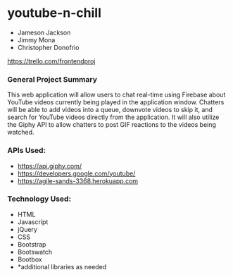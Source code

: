# youtube-n-chill

* Jameson Jackson
* Jimmy Mona
* Christopher Donofrio

https://trello.com/frontendproj

### General Project Summary

This web application will allow users to chat real-time using Firebase about YouTube videos currently being played in the application window. Chatters will be able to add videos into a queue, downvote videos to skip it, and search for YouTube videos directly from the application. It will also utilize the Giphy API to allow chatters to post GIF reactions to the videos being watched.

### APIs Used:
* https://api.giphy.com/
* https://developers.google.com/youtube/
* https://agile-sands-3368.herokuapp.com

### Technology Used:

* HTML
* Javascript
* jQuery
* CSS
* Bootstrap
* Bootswatch
* Bootbox
* *additional libraries as needed
